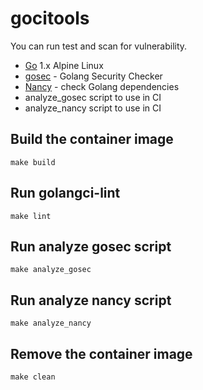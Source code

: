 # gocitools

You can run test and scan for vulnerability.
- [Go](https://go.dev/) 1.x Alpine Linux
- [gosec](https://github.com/securego/gosec) - Golang Security Checker
- [Nancy](https://github.com/sonatype-nexus-community/nancy) - check Golang dependencies
- analyze_gosec script to use in CI
- analyze_nancy script to use in CI

## Build the container image
    make build

## Run golangci-lint
    make lint

## Run analyze gosec script
    make analyze_gosec

## Run analyze nancy script
    make analyze_nancy

## Remove the container image
    make clean